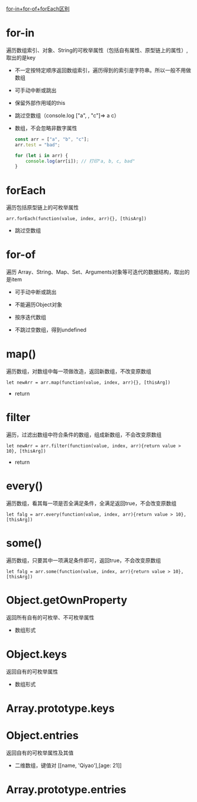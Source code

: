 [for-in+for-of+forEach区别](https://blog.fundebug.com/2019/03/11/4-ways-to-loop-array-inj-javascript/)

# for-in

遍历数组索引、对象、String的可枚举属性（包括自有属性、原型链上的属性）, 取出的是key

- 不一定按特定顺序返回数组索引，遍历得到的索引是字符串。所以一般不用做数组

- 可手动中断或跳出

- 保留外部作用域的this

- 跳过空数组（console.log  ["a", , "c"]=> a c）

- 数组，不会忽略非数字属性

  ```javascript
  const arr = ["a", "b", "c"];
  arr.test = "bad";
  
  for (let i in arr) {
      console.log(arr[i]); // 打印"a, b, c, bad"
  }
  ```

  



# forEach

遍历包括原型链上的可枚举属性

```arr.forEach(function(value, index, arr){}, [thisArg])```

- 跳过空数组



# for-of

遍历 Array、String、Map、Set、Arguments对象等可迭代的数据结构，取出的是item

- 可手动中断或跳出

- 不能遍历Object对象
- 按序迭代数组
- 不跳过空数组，得到undefined



# map()

遍历数组，对数组中每一项做改造，返回新数组，不改变原数组

```let newArr = arr.map(function(value, index, arr){}, [thisArg])```

- return



# filter

遍历，过滤出数组中符合条件的数组，组成新数组，不会改变原数组

```let newArr = arr.filter(function(value, index, arr){return value > 10}, [thisArg])```

- return



# every()

遍历数组，看其每一项是否全满足条件，全满足返回true，不会改变原数组

```let falg = arr.every(function(value, index, arr){return value > 10}, [thisArg])```



# some()

遍历数组，只要其中一项满足条件即可，返回true，不会改变原数组

```let falg = arr.some(function(value, index, arr){return value > 10}, [thisArg])```



# Object.getOwnProperty

返回所有自有的可枚举、不可枚举属性

- 数组形式



# Object.keys

返回自有的可枚举属性

- 数组形式



# Array.prototype.keys





# Object.entries

返回自有的可枚举属性及其值

- 二维数组，键值对 [[name, 'Qiyao'],[age: 21]]



# Array.prototype.entries